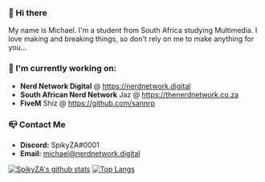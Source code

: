 ### 👋 Hi there
My name is Michael. I'm a student from South Africa studying Multimedia. I love making and breaking things, so don't rely on me to make anything for you...

### 🔭 I'm currently working on:  
- **Nerd Network Digital** @ https://nerdnetwork.digital
- **South African Nerd Network** Jaz @ https://thenerdnetwork.co.za
- **FiveM** Shiz @ https://github.com/sannrp

### 📪 Contact Me
- **Discord:** SpikyZA#0001
- **Email:** michael@nerdnetwork.digital

[![SpikyZA's github stats](https://github-readme-stats.vercel.app/api?username=spikyza&show_icons=true&theme=radical)](https://github.com/anuraghazra/github-readme-stats)
[![Top Langs](https://github-readme-stats.vercel.app/api/top-langs/?username=spikyza&layout=compact&show_icons=true&theme=radical)](https://github.com/anuraghazra/github-readme-stats)
